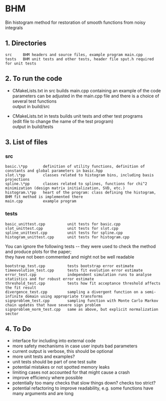  
# BHM
Bin histogram method for restoration of smooth functions from noisy integrals

## 1. Directories

    src     BHM headers and source files, example program main.cpp
    tests   BHM unit tests and other tests, header file sput.h required for unit tests

## 2. To run the code

- CMakeLists.txt in src builds main.cpp containing an example of the code  
  parameters can be adjusted in the main.cpp file and there is a choice of several test functions  
  output in build/src  
  
- CMakeLists.txt in tests builds unit tests and other test programs  
  (edit file to change the name of the test program)  
  output in build/tests  
  
## 3. List of files

### src

    basic.\*pp       definition of utility functions, definition of constants and global parameters in basic.hpp  
    slot.\*pp        classes related to histogram bins, including basis projections  
    spline.\*pp      classes related to splines, functions for chi^2 minimization (design matrix initialization, SVD, etc.)  
    histogram.\*pp   heart of the program: class defining the histogram, BHM fit method is implemented there  
    main.cpp         example program  
        
### tests   

    basic_unittest.cpp          unit tests for basic.cpp  
    slot_unittest.cpp           unit tests for slot.cpp  
    spline_unittest.cpp         unit tests for spline.cpp  
    histogram_unittest.cpp      unit tests for histogram.cpp  
        
You can ignore the following tests -- they were used to check the method and produce plots for the paper;  
they have not been commented and might not be well readable  
        
    bootstrap_test.cpp          tests bootstrap error estimate  
    timeevolution_test.cpp      tests fit evolution error estimate  
    error_test.cpp              independent simulation runs to analyse statistics and for robust error estimate  
    threshold_test.cpp          tests how fit acceptance threshold affects the fit result  
    divergence_test.cpp         sampling a divergent function on a semi-infinite domain using appropriate transforms  
    signproblem_test.cpp        sampling function with Monte Carlo Markov chain updates that have severe sign problem  
    signproblem_norm_test.cpp   same as above, but explicit normalization sector  

## 4. To Do

- interface for including into external code
- more safety mechanisms in case user inputs bad parameters
- current output is verbose, this should be optional
- more unit tests and examples?
- unit tests should be part of one test suite
- potential mistakes or not spotted memory leaks
- limiting cases not accounted for that might cause a crash
- improve efficiency where possible
- potentially too many checks that slow things down? checks too strict?
- potential refactoring to improve readability, e.g. some functions have many arguments and are long


